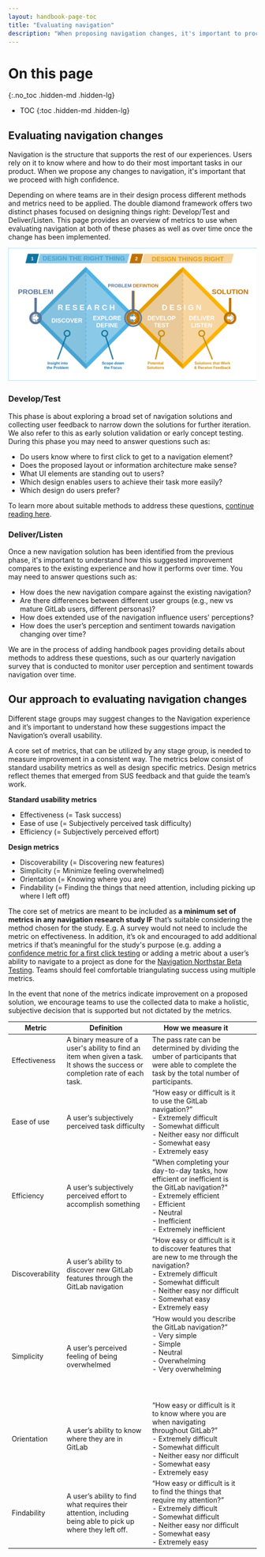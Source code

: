 ```yaml
---
layout: handbook-page-toc
title: "Evaluating navigation"
description: "When proposing navigation changes, it's important to proceed with high confidence. We evaluate how changes perform compared to our existing experience using a set of defined methods."
---
```


# On this page
{:.no_toc .hidden-md .hidden-lg}

- TOC
{:toc .hidden-md .hidden-lg}

## Evaluating navigation changes

Navigation is the structure that supports the rest of our experiences. Users rely on it to know where and how to do their most important tasks in our product. When we propose any changes to navigation, it's important that we proceed with high confidence. 

Depending on where teams are in their design process different methods and metrics need to be applied. The double diamond framework offers two distinct phases focused on designing things right: Develop/Test and Deliver/Listen. This page provides an overview of metrics to use when evaluating navigation at both of these phases as well as over time once the change has been implemented.

<img src='double_diamond.png' ALT='Double Diamond process model'>


### Develop/Test
 
This phase is about exploring a broad set of navigation solutions and collecting user feedback to narrow down the solutions for further iteration. We also refer to this as early solution validation or early concept testing. During this phase you may need to answer questions such as: 
 
- Do users know where to first click to get to a navigation element?
- Does the proposed layout or information architecture make sense?
- What UI elements are standing out to users?
- Which design enables users to achieve their task more easily? 
- Which design do users prefer?
 
To learn more about suitable methods to address these questions, [continue reading here](/handbook/engineering/ux/ux-research-training/early-solution-validation-process-for-navigation/).
 
 
### Deliver/Listen
 
Once a new navigation solution has been identified from the previous phase, it's important to understand how this suggested improvement compares to the existing experience and how it performs over time. You may need to answer questions such as: 
 
- How does the new navigation compare against the existing navigation?
- Are there differences between different user groups (e.g., new vs mature GitLab users, different personas)?
- How does extended use of the navigation influence users' perceptions?
- How does the user’s perception and sentiment towards navigation changing over time?

We are in the process of adding handbook pages providing details about methods to address these questions, such as our quarterly navigation survey that is conducted to monitor user perception and sentiment towards navigation over time. 

## Our approach to evaluating navigation changes
Different stage groups may suggest changes to the Navigation experience and it’s important to understand how these suggestions impact the Navigation’s overall usability. 
 
A core set of metrics, that can be utilized by any stage group, is needed to measure improvement in a consistent way. The metrics below consist of standard usability metrics as well as design specific metrics. Design metrics reflect themes that emerged from SUS feedback and that guide the team’s work.

**Standard usability metrics**
- Effectiveness (= Task success)
- Ease of use (= Subjectively perceived task difficulty)
- Efficiency (= Subjectively perceived effort)

**Design metrics**
- Discoverability (= Discovering new features)
- Simplicity (= Minimize feeling overwhelmed)
- Orientation  (= Knowing where you are)
- Findability (= Finding the things that need attention, including picking up where I left off)

The core set of metrics are meant to be included as **a minimum set of metrics in any navigation research study IF** that’s suitable considering the method chosen for the study. E.g. A survey would not need to include the metric on effectiveness. In addition, it’s ok and encouraged to add additional metrics if that’s meaningful for the study's purpose (e.g. adding a [confidence metric for a first click testing](/handbook/product/ux/ux-research/first-click-testing/#methodology-details) or adding a metric about a user’s ability to navigate to a project as done for the [Navigation Northstar Beta Testing](https://gitlab.com/gitlab-org/ux-research/-/issues/2208#metrics). Teams should feel comfortable triangulating success using multiple metrics.
 
In the event that none of the metrics indicate improvement on a proposed solution, we encourage teams to use the collected data to make a holistic, subjective decision that is supported but not dictated by the metrics.

| Metric          | Definition                                                                                                                    | How we measure it                                                                                                                                                                                                     |   |   |
|-----------------|-------------------------------------------------------------------------------------------------------------------------------|-----------------------------------------------------------------------------------------------------------------------------------------------------------------------------------------------------------------------|---|---|
| Effectiveness   | A binary measure of a user's ability to find an item when given a task. It shows the success or completion rate of each task. | The pass rate can be determined by dividing the umber of participants that were able to complete the task by the total number of participants.                                                                        |   |   |
| Ease of use     | A user’s subjectively perceived task difficulty                                                                               | “How easy or difficult is it to use the GitLab navigation?” <br>- Extremely difficult<br>- Somewhat difficult<br>- Neither easy nor difficult<br>- Somewhat easy<br>- Extremely easy                                  |   |   |
| Efficiency      | A user’s subjectively perceived effort to accomplish something                                                                | "When completing your day-to-day tasks, how efficient or inefficient is the GitLab navigation?"<br>- Extremely efficient<br>- Efficient<br>- Neutral<br>- Inefficient<br>- Extremely inefficient                      |   |   |
| Discoverability | A user’s ability to discover new GitLab features through the GitLab navigation                                                | “How easy or difficult is it to discover features that are new to me through the navigation?<br>- Extremely difficult<br>- Somewhat difficult <br>- Neither easy nor difficult<br>- Somewhat easy<br>- Extremely easy |   |   |
| Simplicity      | A user’s perceived feeling of being overwhelmed                                                                               | “How would you describe the GitLab navigation?”<br>- Very simple<br>- Simple<br>- Neutral<br>- Overwhelming<br>- Very overwhelming<br><br><br><br>                                                                    |   |   |
| Orientation     | A user’s ability to know where they are in GitLab                                                                             | “How easy or difficult is it to know where you are when navigating throughout GitLab?”<br>- Extremely difficult<br>- Somewhat difficult <br>- Neither easy nor difficult<br>- Somewhat easy<br>- Extremely easy       |   |   |
| Findability      | A user’s ability to find what requires their attention, including being able to pick up where they left off.                                                                        | “How easy or difficult is it to find the things that require my attention?”<br>- Extremely difficult<br>- Somewhat difficult <br>- Neither easy nor difficult<br>- Somewhat easy<br>- Extremely easy                  |   |   |


